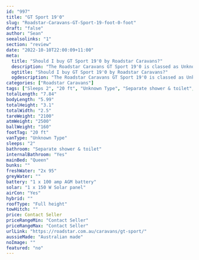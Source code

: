 ```yaml
---
id: "997"
title: "GT Sport 19'0"
slug: "Roadstar-Caravans-GT-Sport-19-foot-0-foot"
draft: "false"
author: "Sean"
seealsolinks: "1"
section: "review"
date: "2022-10-10T22:00:09+11:00"
meta:
  title: "Should I buy GT Sport 19'0 by Roadstar Caravans?"
  description: "The Roadstar Caravans GT Sport 19'0 is classed as Unknown Type, and sleeps 2 people. It is Australian made and comes in at 20 ft. It generally has Separate shower & toilet."
  ogtitle: "Should I buy GT Sport 19'0 by Roadstar Caravans?"
  ogdescription: "The Roadstar Caravans GT Sport 19'0 is classed as Unknown Type, and sleeps 2 people. It is Australian made and comes in at 20 ft. It generally has Separate shower & toilet."
categories: ["Roadstar Caravans"]
tags: ["Sleeps 2", "20 ft", "Unknown Type", "Separate shower & toilet", "Full height", "Price Unknown", "Australian made"]
totalLength: "7.84"
bodyLength: "5.99"
totalHeight: "3.1"
totalWidth: "2.5"
tareWeight: "2100"
atmWeight: "2500"
ballWeight: "160"
footTag: "20 ft"
vanType: "Unknown Type"
sleeps: "2"
bathroom: "Separate shower & toilet"
internalBathroom: "Yes"
mainBed: "Queen"
bunks: ""
freshWater: "2x 95"
greyWater: ""
battery: "1 x 100 amp AGM battery"
solar: "1 x 150 W Solar panel"
airCon: "Yes"
hybrid: ""
roofType: "Full height"
towHitch: ""
price: Contact Seller
priceRangeMin: "Contact Seller"
priceRangeMax: "Contact Seller"
urlLink: "https://roadstar.com.au/caravans/gt-sport/"
aussieMade: "Australian made"
noImage: ""
featured: "no"
---
```

